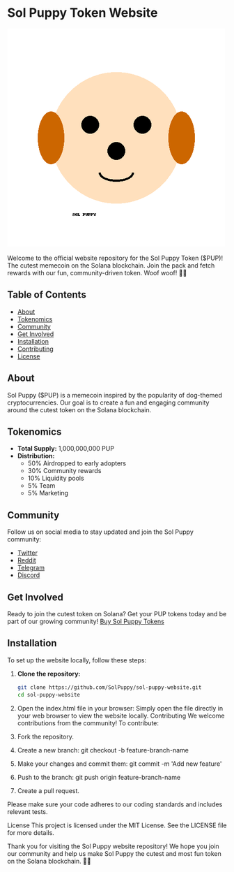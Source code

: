 # Sol Puppy Token Website

![Sol Puppy Logo](sol_puppy_profile_image.png)

Welcome to the official website repository for the Sol Puppy Token ($PUP)! The cutest memecoin on the Solana blockchain. Join the pack and fetch rewards with our fun, community-driven token. Woof woof! 🐶🚀

## Table of Contents
- [About](#about)
- [Tokenomics](#tokenomics)
- [Community](#community)
- [Get Involved](#get-involved)
- [Installation](#installation)
- [Contributing](#contributing)
- [License](#license)

## About
Sol Puppy ($PUP) is a memecoin inspired by the popularity of dog-themed cryptocurrencies. Our goal is to create a fun and engaging community around the cutest token on the Solana blockchain.

## Tokenomics
- **Total Supply:** 1,000,000,000 PUP
- **Distribution:**
  - 50% Airdropped to early adopters
  - 30% Community rewards
  - 10% Liquidity pools
  - 5% Team
  - 5% Marketing

## Community
Follow us on social media to stay updated and join the Sol Puppy community:
- [Twitter](https://twitter.com/solpuppytoken)
- [Reddit](https://reddit.com/r/SolPuppyToken)
- [Telegram](https://t.me/SolPuppyToken)
- [Discord](https://discord.gg/8qKNz3gh)

## Get Involved
Ready to join the cutest token on Solana? Get your PUP tokens today and be part of our growing community! [Buy Sol Puppy Tokens](https://raydium.io)

## Installation
To set up the website locally, follow these steps:

1. **Clone the repository:**
   ```sh
   git clone https://github.com/SolPuppy/sol-puppy-website.git
   cd sol-puppy-website

2. Open the index.html file in your browser:
Simply open the file directly in your web browser to view the website locally.
Contributing
We welcome contributions from the community! To contribute:

1. Fork the repository.
2. Create a new branch: git checkout -b feature-branch-name
3. Make your changes and commit them: git commit -m 'Add new feature'
4. Push to the branch: git push origin feature-branch-name
5. Create a pull request.

Please make sure your code adheres to our coding standards and includes relevant tests.

License
This project is licensed under the MIT License. See the LICENSE file for more details.

Thank you for visiting the Sol Puppy website repository! We hope you join our community and help us make Sol Puppy the cutest and most fun token on the Solana blockchain. 🐶🚀